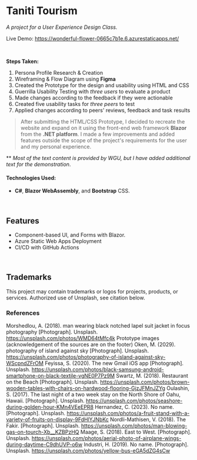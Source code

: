 # Taniti Tourism

*A project for a User Experience Design Class.*

Live Demo: https://wonderful-flower-0665c7b1e.6.azurestaticapps.net/

<br>

****Steps Taken:****

1. Persona Profile Research & Creation
2. Wireframing & Flow Diagram using **Figma**
3. Created the Prototype for the design and usability using HTML and CSS
4. Guerrilla Usability Testing with *three users* to evaluate a product
5. Made changes according to the feedback if they were actionable
6. Created five usability tasks for *three peers* to test
7. Applied changes according to peers' reviews, feedback and task results

> After submitting the HTML/CSS Prototype, I decided to recreate the website and expand on it using the front-end web
> framework **Blazor** from the **.NET platform**. I made a few improvements and added features outside the scope of the
> project's requirements for the user and my personal experience.

** *Most of the text content is provided by WGU, but I have added additional text for the demonstration*.

#### Technologies Used:

- **C#**, **Blazor WebAssembly**, and **Bootstrap** CSS.

<br>

## Features

- Component-based UI, and Forms with Blazor.
- Azure Static Web Apps Deployment
- CI/CD with GitHub Actions

<br>

## Trademarks

This project may contain trademarks or logos for projects, products, or services. Authorized use of Unsplash, see
citation below.

### References

Morshedlou, A. (2018). man wearing black notched lapel suit jacket in focus photography [Photograph].
Unsplash. <https://unsplash.com/photos/WMD64tMfc4k>
Prototype images (acknowledgement of the sources are on the footer)
Oken, M. (2029). photography of island against sky [Photograph].
Unsplash. <https://unsplash.com/photos/photography-of-island-against-sky-WScpndZFrOM>
Feyissa, S. (2020). The new Gmail iOS app [Photograph].
Unsplash. <https://unsplash.com/photos/black-samsung-android-smartphone-on-black-textile-vgNE0P7Pz9M>
Swartz, M. (2018). Restaurant on the Beach [Photograph].
Unsplash. <https://unsplash.com/photos/brown-wooden-tables-with-chairs-on-hardwood-flooring-GjzJFMnJZYg>
Oulashin, S. (2017). The last night of a two week stay on the North Shore of Oahu, Hawaii. [Photograph].
Unsplash. <https://unsplash.com/photos/seashore-during-golden-hour-KMn4VEeEPR8>
Hernandez, C. (2023). No name. [Photograph].
Unsplash. <https://unsplash.com/photos/a-fruit-stand-with-a-variety-of-fruits-on-display-9FdHlYJNbKc>
Nordli-Mathisen, V. (2018). The Fakir. [Photograph].
Unsplash. <https://unsplash.com/photos/man-blowing-gas-on-tourch-Xb__KZBPzHQ>
Maage, S. (2018). East to West. [Photograph].
Unsplash. <https://unsplash.com/photos/aerial-photo-of-airplane-wings-during-daytime-C9dhUVP-o6w>
Industri, H. (2019). No name. [Photograph]. Unsplash. <https://unsplash.com/photos/yellow-bus-eGA5dZG4sCw>
